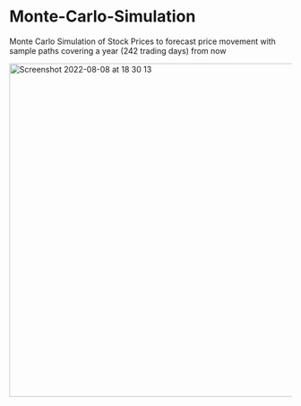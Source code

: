 # Monte-Carlo-Simulation
Monte Carlo Simulation of Stock Prices to forecast price movement with sample paths covering a year (242 trading days) from now


<img width="595" alt="Screenshot 2022-08-08 at 18 30 13" src="https://user-images.githubusercontent.com/98121213/183525983-7cd293f9-ce98-47a1-b3af-f8eda7855ad3.png">
